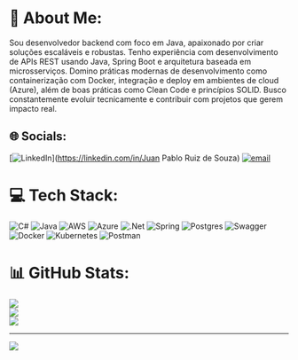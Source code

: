 # 💫 About Me:
Sou desenvolvedor backend com foco em Java, apaixonado por criar soluções escaláveis e robustas. Tenho experiência com desenvolvimento de APIs REST usando Java, Spring Boot e arquitetura baseada em microsserviços. Domino práticas modernas de desenvolvimento como containerização com Docker, integração e deploy em ambientes de cloud (Azure), além de boas práticas como Clean Code e princípios SOLID. Busco constantemente evoluir tecnicamente e contribuir com projetos que gerem impacto real.


## 🌐 Socials:
[![LinkedIn](https://img.shields.io/badge/LinkedIn-%230077B5.svg?logo=linkedin&logoColor=white)](https://linkedin.com/in/Juan Pablo Ruiz de Souza) [![email](https://img.shields.io/badge/Email-D14836?logo=gmail&logoColor=white)](mailto:juaruizdesouza@gmail.com) 

# 💻 Tech Stack:
![C#](https://img.shields.io/badge/c%23-%23239120.svg?style=for-the-badge&logo=csharp&logoColor=white) ![Java](https://img.shields.io/badge/java-%23ED8B00.svg?style=for-the-badge&logo=openjdk&logoColor=white) ![AWS](https://img.shields.io/badge/AWS-%23FF9900.svg?style=for-the-badge&logo=amazon-aws&logoColor=white) ![Azure](https://img.shields.io/badge/azure-%230072C6.svg?style=for-the-badge&logo=microsoftazure&logoColor=white) ![.Net](https://img.shields.io/badge/.NET-5C2D91?style=for-the-badge&logo=.net&logoColor=white) ![Spring](https://img.shields.io/badge/spring-%236DB33F.svg?style=for-the-badge&logo=spring&logoColor=white) ![Postgres](https://img.shields.io/badge/postgres-%23316192.svg?style=for-the-badge&logo=postgresql&logoColor=white) ![Swagger](https://img.shields.io/badge/-Swagger-%23Clojure?style=for-the-badge&logo=swagger&logoColor=white) ![Docker](https://img.shields.io/badge/docker-%230db7ed.svg?style=for-the-badge&logo=docker&logoColor=white) ![Kubernetes](https://img.shields.io/badge/kubernetes-%23326ce5.svg?style=for-the-badge&logo=kubernetes&logoColor=white) ![Postman](https://img.shields.io/badge/Postman-FF6C37?style=for-the-badge&logo=postman&logoColor=white)
# 📊 GitHub Stats:
![](https://github-readme-stats.vercel.app/api?username=JuanPabloRuiz583&theme=dark&hide_border=false&include_all_commits=false&count_private=false)<br/>
![](https://nirzak-streak-stats.vercel.app/?user=JuanPabloRuiz583&theme=dark&hide_border=false)<br/>
![](https://github-readme-stats.vercel.app/api/top-langs/?username=JuanPabloRuiz583&theme=dark&hide_border=false&include_all_commits=false&count_private=false&layout=compact)

---
[![](https://visitcount.itsvg.in/api?id=JuanPabloRuiz583&icon=0&color=0)](https://visitcount.itsvg.in)

<!-- Proudly created with GPRM ( https://gprm.itsvg.in ) -->
